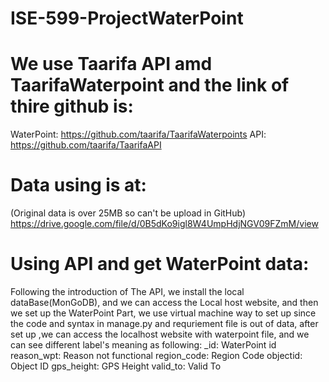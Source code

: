# ISE-599-ProjectWaterPoint

# We use Taarifa API amd TaarifaWaterpoint and the link of thire github is: 
 WaterPoint: https://github.com/taarifa/TaarifaWaterpoints
 API: https://github.com/taarifa/TaarifaAPI
# Data using is at:
(Original data is over 25MB so can't be upload in GitHub)
https://drive.google.com/file/d/0B5dKo9igl8W4UmpHdjNGV09FZmM/view   

# Using API and get WaterPoint data:
  Following the introduction of The API, we install the local dataBase(MonGoDB), and we can access the Local host website, and then we set up the WaterPoint Part, we use virtual machine way to set up since the code and syntax in manage.py and requriement file is out of data, after set up ,we can access the localhost website with waterpoint file, and we can see different label's meaning as following:
  _id:             WaterPoint id
  reason_wpt:      Reason not functional
  region_code:     Region Code
  objectid:        Object ID
  gps_height:      GPS Height
  valid_to:        Valid To
  
  
